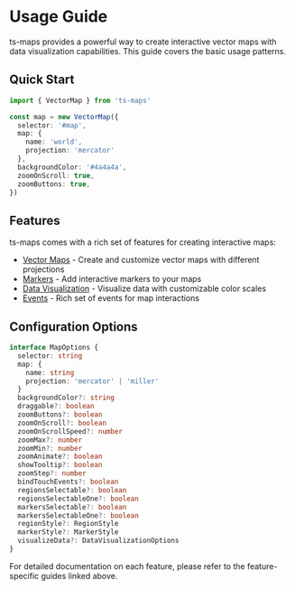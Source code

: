 # Usage Guide

ts-maps provides a powerful way to create interactive vector maps with data visualization capabilities. This guide covers the basic usage patterns.

## Quick Start

```typescript
import { VectorMap } from 'ts-maps'

const map = new VectorMap({
  selector: '#map',
  map: {
    name: 'world',
    projection: 'mercator'
  },
  backgroundColor: '#4a4a4a',
  zoomOnScroll: true,
  zoomButtons: true,
})
```

## Features

ts-maps comes with a rich set of features for creating interactive maps:

- [Vector Maps](./features/vector-map.md) - Create and customize vector maps with different projections
- [Markers](./features/markers.md) - Add interactive markers to your maps
- [Data Visualization](./features/data-visualization.md) - Visualize data with customizable color scales
- [Events](./features/events.md) - Rich set of events for map interactions

## Configuration Options

```typescript
interface MapOptions {
  selector: string
  map: {
    name: string
    projection: 'mercator' | 'miller'
  }
  backgroundColor?: string
  draggable?: boolean
  zoomButtons?: boolean
  zoomOnScroll?: boolean
  zoomOnScrollSpeed?: number
  zoomMax?: number
  zoomMin?: number
  zoomAnimate?: boolean
  showTooltip?: boolean
  zoomStep?: number
  bindTouchEvents?: boolean
  regionsSelectable?: boolean
  regionsSelectableOne?: boolean
  markersSelectable?: boolean
  markersSelectableOne?: boolean
  regionStyle?: RegionStyle
  markerStyle?: MarkerStyle
  visualizeData?: DataVisualizationOptions
}
```

For detailed documentation on each feature, please refer to the feature-specific guides linked above.
